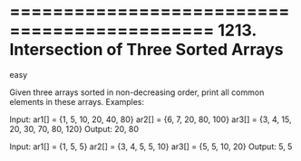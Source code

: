 =============================================
1213. Intersection of Three Sorted Arrays
=============================================

easy


Given three arrays sorted in non-decreasing order, print all common elements in these arrays.
Examples:

Input:
ar1[] = {1, 5, 10, 20, 40, 80}
ar2[] = {6, 7, 20, 80, 100}
ar3[] = {3, 4, 15, 20, 30, 70, 80, 120}
Output: 20, 80

Input:
ar1[] = {1, 5, 5}
ar2[] = {3, 4, 5, 5, 10}
ar3[] = {5, 5, 10, 20}
Output: 5, 5